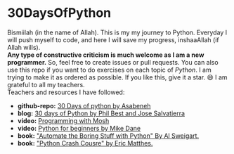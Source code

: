 # 30DaysOfPython
Bismiilah (in the name of Allah). This is my my journey to Python. Everyday I will push myself to code, and here I will save my progress, inshaaAllah (if Allah wills).<br>
**Any type of constructive criticism is much welcome as I am a new programmer.** So, feel free to create issues or pull requests. You can also use this repo if you want to do exercises on each topic of *Python*. I am trying to make it as ordered as possible. If you like this, give it a star. :smile:
I am grateful to all my teachers.<br> Teachers and resources I have followed:
- **github-repo:** [30 Days of python by Asabeneh](https://github.com/Asabeneh/30-Days-Of-Python)
- **blog:** [30 days of Python by Phil Best and Jose Salvatierra](https://blog.tecladocode.com/)
- **video:** [Programming with Mosh](https://youtu.be/_uQrJ0TkZlc)
- **video:** [Python for beginners by Mike Dane](https://youtu.be/rfscVS0vtbw)
- **book:** ["Automate the Boring Stuff with Python" By Al Sweigart.](https://automatetheboringstuff.com/)
- **book:** ["Python Crash Cousre" by Eric Matthes.](https://ehmatthes.github.io/pcc/)
